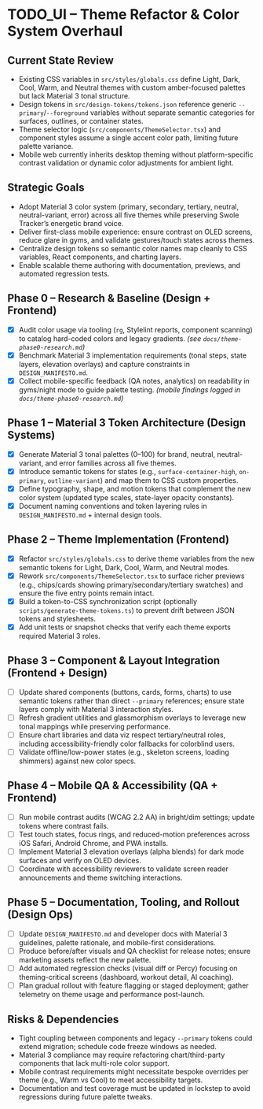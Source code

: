 # TODO_UI – Theme Refactor & Color System Overhaul

## Current State Review
- Existing CSS variables in `src/styles/globals.css` define Light, Dark, Cool, Warm, and Neutral themes with custom amber-focused palettes but lack Material 3 tonal structure.
- Design tokens in `src/design-tokens/tokens.json` reference generic `--primary`/`--foreground` variables without separate semantic categories for surfaces, outlines, or container states.
- Theme selector logic (`src/components/ThemeSelector.tsx`) and component styles assume a single accent color path, limiting future palette variance.
- Mobile web currently inherits desktop theming without platform-specific contrast validation or dynamic color adjustments for ambient light.

## Strategic Goals
- Adopt Material 3 color system (primary, secondary, tertiary, neutral, neutral-variant, error) across all five themes while preserving Swole Tracker’s energetic brand voice.
- Deliver first-class mobile experience: ensure contrast on OLED screens, reduce glare in gyms, and validate gestures/touch states across themes.
- Centralize design tokens so semantic color names map cleanly to CSS variables, React components, and charting layers.
- Enable scalable theme authoring with documentation, previews, and automated regression tests.

## Phase 0 – Research & Baseline (Design + Frontend)
- [x] Audit color usage via tooling (`rg`, Stylelint reports, component scanning) to catalog hard-coded colors and legacy gradients. _(see `docs/theme-phase0-research.md`)_
- [x] Benchmark Material 3 implementation requirements (tonal steps, state layers, elevation overlays) and capture constraints in `DESIGN_MANIFESTO.md`.
- [x] Collect mobile-specific feedback (QA notes, analytics) on readability in gyms/night mode to guide palette testing. _(mobile findings logged in `docs/theme-phase0-research.md`)_

## Phase 1 – Material 3 Token Architecture (Design Systems)
- [x] Generate Material 3 tonal palettes (0–100) for brand, neutral, neutral-variant, and error families across all five themes.
- [x] Introduce semantic tokens for states (e.g., `surface-container-high`, `on-primary`, `outline-variant`) and map them to CSS custom properties.
- [x] Define typography, shape, and motion tokens that complement the new color system (updated type scales, state-layer opacity constants).
- [x] Document naming conventions and token layering rules in `DESIGN_MANIFESTO.md` + internal design tools.

## Phase 2 – Theme Implementation (Frontend)
- [x] Refactor `src/styles/globals.css` to derive theme variables from the new semantic tokens for Light, Dark, Cool, Warm, and Neutral modes.
- [x] Rework `src/components/ThemeSelector.tsx` to surface richer previews (e.g., chips/cards showing primary/secondary/tertiary swatches) and ensure the five entry points remain intact.
- [x] Build a token-to-CSS synchronization script (optionally `scripts/generate-theme-tokens.ts`) to prevent drift between JSON tokens and stylesheets.
- [x] Add unit tests or snapshot checks that verify each theme exports required Material 3 roles.

## Phase 3 – Component & Layout Integration (Frontend + Design)
- [ ] Update shared components (buttons, cards, forms, charts) to use semantic tokens rather than direct `--primary` references; ensure state layers comply with Material 3 interaction styles.
- [ ] Refresh gradient utilities and glassmorphism overlays to leverage new tonal mappings while preserving performance.
- [ ] Ensure chart libraries and data viz respect tertiary/neutral roles, including accessibility-friendly color fallbacks for colorblind users.
- [ ] Validate offline/low-power states (e.g., skeleton screens, loading shimmers) against new color specs.

## Phase 4 – Mobile QA & Accessibility (QA + Frontend)
- [ ] Run mobile contrast audits (WCAG 2.2 AA) in bright/dim settings; update tokens where contrast fails.
- [ ] Test touch states, focus rings, and reduced-motion preferences across iOS Safari, Android Chrome, and PWA installs.
- [ ] Implement Material 3 elevation overlays (alpha blends) for dark mode surfaces and verify on OLED devices.
- [ ] Coordinate with accessibility reviewers to validate screen reader announcements and theme switching interactions.

## Phase 5 – Documentation, Tooling, and Rollout (Design Ops)
- [ ] Update `DESIGN_MANIFESTO.md` and developer docs with Material 3 guidelines, palette rationale, and mobile-first considerations.
- [ ] Produce before/after visuals and QA checklist for release notes; ensure marketing assets reflect the new palette.
- [ ] Add automated regression checks (visual diff or Percy) focusing on theming-critical screens (dashboard, workout detail, AI coaching).
- [ ] Plan gradual rollout with feature flagging or staged deployment; gather telemetry on theme usage and performance post-launch.

## Risks & Dependencies
- Tight coupling between components and legacy `--primary` tokens could extend migration; schedule code freeze windows as needed.
- Material 3 compliance may require refactoring chart/third-party components that lack multi-role color support.
- Mobile contrast requirements might necessitate bespoke overrides per theme (e.g., Warm vs Cool) to meet accessibility targets.
- Documentation and test coverage must be updated in lockstep to avoid regressions during future palette tweaks.
